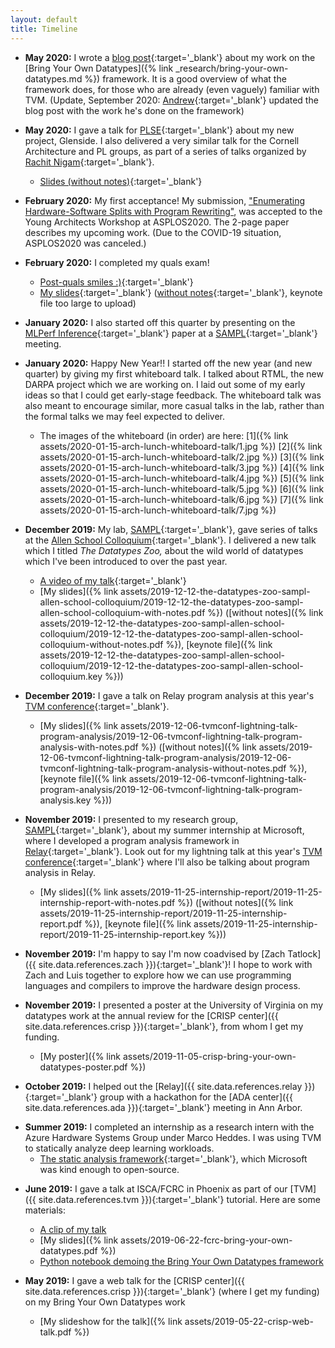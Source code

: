 ```yaml
---
layout: default
title: Timeline
---
```

- **May 2020:**
  I wrote a [blog post]({{site.data.references.bring-your-own-datatypes-blog-post}}){:target='_blank'}
    about my work on the [Bring Your Own Datatypes]({% link _research/bring-your-own-datatypes.md %})
    framework.
  It is a good overview of what the framework does,
    for those who are already (even vaguely) familiar with TVM.
  (Update, September 2020: [Andrew]({{site.data.references.andrew}}){:target='_blank'}
    updated the blog post
    with the work he's done
    on the framework)

- **May 2020:**
  I gave a talk for [PLSE]({{site.data.references.plse}}){:target='_blank'}
    about my new project, Glenside.
  I also delivered a very similar talk for the Cornell Architecture and PL groups,
    as part of a series of talks
    organized by [Rachit Nigam]({{site.data.references.rachit}}){:target='_blank'}.
  + [Slides (without notes)](/assets/2020-05-glenside-talks/2020-05-27-cornell-talk-glenside-without-notes.pdf){:target='_blank'}

- **February 2020:** My first acceptance!
  My submission,
  ["Enumerating Hardware-Software Splits with Program Rewriting"](https://arxiv.org/abs/2003.00290),
  was accepted to the Young Architects Workshop at ASPLOS2020.
  The 2-page paper describes my upcoming work.
  (Due to the COVID-19 situation, ASPLOS2020 was canceled.)

- **February 2020:** I completed my quals exam!
  + [Post-quals smiles :)](/assets/2020-02-24-quals-talk/post-quals.jpg){:target='_blank'}
  + [My slides](/assets/2020-02-24-quals-talk/2020-02-24-quals-talk-with-notes.pdf){:target='_blank'}
    ([without notes](/assets/2020-02-24-quals-talk/2020-02-24-quals-talk-without-notes.pdf){:target='_blank'},
    keynote file too large to upload)
- **January 2020:** I also started off this quarter by presenting on the [MLPerf Inference](https://arxiv.org/abs/1911.02549){:target='_blank'} paper at a [SAMPL]({{site.data.references.sampl}}){:target='_blank'} meeting.
- **January 2020:** Happy New Year!! I started off the new year (and new quarter) by giving my first whiteboard talk.
                    I talked about RTML, the new DARPA project which we are working on.
                    I laid out some of my early ideas so that I could get early-stage feedback.
                    The whiteboard talk was also meant to encourage similar, more casual talks in the lab, rather than the formal talks we may feel expected to deliver.
  + The images of the whiteboard (in order) are here:
    [1]({% link assets/2020-01-15-arch-lunch-whiteboard-talk/1.jpg %})
    [2]({% link assets/2020-01-15-arch-lunch-whiteboard-talk/2.jpg %})
    [3]({% link assets/2020-01-15-arch-lunch-whiteboard-talk/3.jpg %})
    [4]({% link assets/2020-01-15-arch-lunch-whiteboard-talk/4.jpg %})
    [5]({% link assets/2020-01-15-arch-lunch-whiteboard-talk/5.jpg %})
    [6]({% link assets/2020-01-15-arch-lunch-whiteboard-talk/6.jpg %})
    [7]({% link assets/2020-01-15-arch-lunch-whiteboard-talk/7.jpg %})
- **December 2019:** My lab, [SAMPL]({{site.data.references.sampl}}){:target='_blank'}, gave series of talks at the [Allen School Colloquium](https://www.cs.washington.edu/events/colloquia){:target='_blank'}. I delivered a new talk which I titled _The Datatypes Zoo,_ about the wild world of datatypes which I've been introduced to over the past year.
  + [A video of my talk](https://youtu.be/BqPloXyeb7o?t=2016){:target='_blank'}
  + [My slides]({% link assets/2019-12-12-the-datatypes-zoo-sampl-allen-school-colloquium/2019-12-12-the-datatypes-zoo-sampl-allen-school-colloquium-with-notes.pdf %}) ([without notes]({% link assets/2019-12-12-the-datatypes-zoo-sampl-allen-school-colloquium/2019-12-12-the-datatypes-zoo-sampl-allen-school-colloquium-without-notes.pdf %}), [keynote file]({% link assets/2019-12-12-the-datatypes-zoo-sampl-allen-school-colloquium/2019-12-12-the-datatypes-zoo-sampl-allen-school-colloquium.key %}))
- **December 2019:** I gave a talk on Relay program analysis at this year's [TVM conference]({{site.data.references.tvmconf2019}}){:target='_blank'}.
  - [My slides]({% link assets/2019-12-06-tvmconf-lightning-talk-program-analysis/2019-12-06-tvmconf-lightning-talk-program-analysis-with-notes.pdf %}) ([without notes]({% link assets/2019-12-06-tvmconf-lightning-talk-program-analysis/2019-12-06-tvmconf-lightning-talk-program-analysis-without-notes.pdf %}), [keynote file]({% link assets/2019-12-06-tvmconf-lightning-talk-program-analysis/2019-12-06-tvmconf-lightning-talk-program-analysis.key %}))
- **November 2019:** I presented to my research group, [SAMPL]({{site.data.references.sampl}}){:target='_blank'}, about my summer internship at Microsoft, where I developed a program analysis framework in [Relay]({{site.data.references.relay}}){:target='_blank'}. Look out for my lightning talk at this year's [TVM conference]({{site.data.references.tvmconf2019}}){:target='_blank'} where I'll also be talking about program analysis in Relay.
  + [My slides]({% link assets/2019-11-25-internship-report/2019-11-25-internship-report-with-notes.pdf %}) ([without notes]({% link assets/2019-11-25-internship-report/2019-11-25-internship-report.pdf %}), [keynote file]({% link assets/2019-11-25-internship-report/2019-11-25-internship-report.key %}))
- **November 2019:** I'm happy to say I'm now coadvised by [Zach Tatlock]({{ site.data.references.zach }}){:target='_blank'}! I hope to work with Zach and Luis together to explore how we can use programming languages and compilers to improve the hardware design process.
- **November 2019:** I presented a poster at the University of Virginia on my datatypes work at the annual review for the [CRISP center]({{ site.data.references.crisp }}){:target='_blank'}, from whom I get my funding.
  + [My poster]({% link assets/2019-11-05-crisp-bring-your-own-datatypes-poster.pdf %})
- **October 2019:** I helped out the [Relay]({{ site.data.references.relay }}){:target='_blank'} group with a hackathon for the [ADA center]({{ site.data.references.ada }}){:target='_blank'} meeting in Ann Arbor.
* **Summer 2019:** I completed an internship as a research intern with the Azure Hardware Systems Group under Marco Heddes. I was using TVM to statically analyze deep learning workloads. 
  + [The static analysis framework](https://github.com/microsoft/Analysis-Framework-for-TVM){:target='_blank'}, which Microsoft was kind enough to open-source.

- **June 2019:** I gave a talk at ISCA/FCRC in Phoenix as part of our [TVM]({{ site.data.references.tvm }}){:target='_blank'} tutorial. Here are some materials:
  - [A clip of my talk](https://youtu.be/MxhQN7OEU7E)
  - [My slides]({% link assets/2019-06-22-fcrc-bring-your-own-datatypes.pdf %})
  - [Python notebook demoing the Bring Your Own Datatypes framework](https://colab.research.google.com/github/uwsampl/tutorial/blob/master/notebook/08_TVM_Tutorial_BringYourOwnDatatypes.ipynb)

- **May 2019:** I gave a web talk for the [CRISP center]({{ site.data.references.crisp }}){:target='_blank'} (where I get my funding) on my Bring Your Own Datatypes work
  - [My slideshow for the talk]({% link assets/2019-05-22-crisp-web-talk.pdf %})
